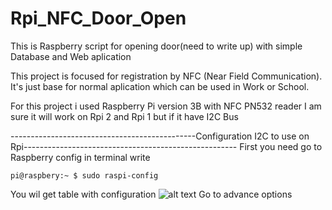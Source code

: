 # Rpi_NFC_Door_Open
This is Raspberry script for opening door(need to write up) with simple Database and Web aplication

This project is focused for registration by NFC (Near Field Communication). It's just base for normal aplication which can be used in Work or School.

For this project i used Raspberry Pi version 3B with NFC PN532 reader
I am sure it will work on Rpi 2 and Rpi 1 but if it have I2C Bus

----------------------------------------------Configuration I2C to use on Rpi-----------------------------------------------------
First you need go to Raspberry config
in terminal write 
```console
pi@raspbery:~ $ sudo raspi-config
```
You wil get table with configuration
![alt text]()
Go to advance options
   
